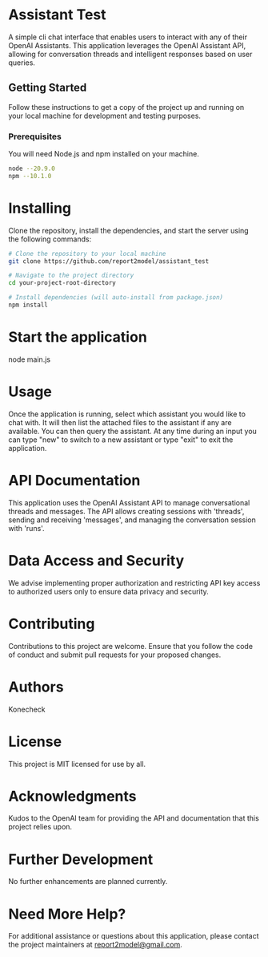 # Assistant Test

A simple cli chat interface that enables users to interact with any of their OpenAI Assistants. This application leverages the OpenAI Assistant API, allowing for conversation threads and intelligent responses based on user queries.

## Getting Started

Follow these instructions to get a copy of the project up and running on your local machine for development and testing purposes.

### Prerequisites

You will need Node.js and npm installed on your machine.

```bash
node --20.9.0
npm --10.1.0
```

# Installing

Clone the repository, install the dependencies, and start the server using the following commands:

```sh
# Clone the repository to your local machine
git clone https://github.com/report2model/assistant_test

# Navigate to the project directory
cd your-project-root-directory

# Install dependencies (will auto-install from package.json)
npm install

```

# Start the application

node main.js

# Usage

Once the application is running, select which assistant you would like to chat with. It will then list the attached files to the assistant if any are available. You can then query the assistant. At any time during an input you can type "new" to switch to a new assistant or type "exit" to exit the application.

# API Documentation

This application uses the OpenAI Assistant API to manage conversational threads and messages. The API allows creating sessions with 'threads', sending and receiving 'messages', and managing the conversation session with 'runs'.

# Data Access and Security

We advise implementing proper authorization and restricting API key access to authorized users only to ensure data privacy and security.

# Contributing

Contributions to this project are welcome. Ensure that you follow the code of conduct and submit pull requests for your proposed changes.

# Authors

Konecheck

# License

This project is MIT licensed for use by all.

# Acknowledgments

Kudos to the OpenAI team for providing the API and documentation that this project relies upon.

# Further Development

No further enhancements are planned currently.

# Need More Help?

For additional assistance or questions about this application, please contact the project maintainers at report2model@gmail.com.
